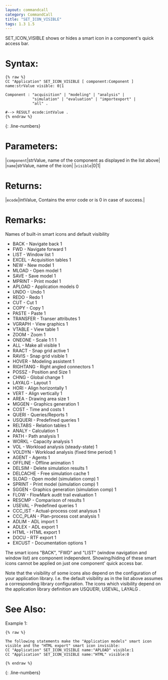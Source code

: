 ```yaml
---
layout: commandcall
category: CommandCall
title: "SET_ICON_VISIBLE"
tags: 1.3 1.5
---
```


SET_ICON_VISIBLE shows or hides a smart icon in a component's quick access bar.

# Syntax:  

```adoscript
{% raw %}
CC "Application" SET_ICON_VISIBLE [ component:Component ] name:strValue visible: 0|1

Component :	"acquisition" | "modeling" | "analysis" |
			"simulation" | "evaluation" | "importexport" | 
			"all" .

#--> RESULT ecode:intValue .
{% endraw %}
```
{: .line-numbers}
# Parameters:  

|`component`|strValue, name of the component as displayed in the list above|
|`name`|strValue, name of the icon|
|`visible`|0|1|

# Returns:  

|`ecode`|intValue, Contains the error code or is 0 in case of success.|

# Remarks:

Names of built-in smart icons and default visibility  
* BACK - Navigate back	1
* FWD	- Navigate forward	1
* LIST - Window list	1
* EXCEL - Acquisition tables	1
* NEW - New model	1
* MLOAD - Open model	1
* SAVE - Save model	1
* MPRINT - Print model	1
* APLOAD - Application models	0
* UNDO - Undo	1
* REDO - Redo	1
* CUT - Cut	1
* COPY - Copy	1
* PASTE - Paste	1
* TRANSFER - Transer attributes	1
* VGRAPH - View graphics	1
* VTABLE - View table	1
* ZOOM - Zoom	1
* ONEONE - Scale 1:1	1
* ALL - Make all visible	1
* RAACT - Snap grid active	1
* RAVIS - Snap grid visible	1
* HOVER - Modeling assistent	1
* RIGHTANG - Right angled connectors	1
* POSSZ - Position and Size	1
* CHNG - Global change	1
* LAYALG - Layout	1
* HORI - Align horizontally	1
* VERT - Align vertically	1
* AREA - Drawing area size	1
* MGGEN - Graphics generation	1
* COST - Time and costs	1
* QUERI - Queries/Reports	1
* USQUERI - Predefined queries	1
* RELTABS - Relation tables	1
* ANALY - Calculation	1
* PATH - Path analysis	1
* WORKL - Capacity analysis	1
* VOL - Workload analysis (steady-state)	1
* VOLDYN - Workload analysis (fixed time period)	1
* AGENT - Agents	1
* OFFLINE - Offline animation	1
* DELSIM - Delete simulation results	1
* DELCACHE - Free simulation cache	1
* SLOAD - Open model (simulation comp)	1
* SPRINT - Print model (simulation comp)	1
* SGGEN - Graphics generation (simulation comp)	1
* FLOW - FlowMark audit trail evaluation	1
* RESCMP - Comparison of results	1
* USEVAL - Predefined queries	1
* CCC_IST - Actual-process cost analysus	1
* CCC_PLAN - Plan-process cost analysis	1
* ADLIM - ADL import	1
* ADLEX - ADL export	1
* HTML - HTML export	1
* DOCU - RTF export	1
* EXCUST - Documentation options	1

The smart icons "BACK", "FWD" and "LIST" (window navigation and window list) are component independent. Showing/hiding of these smart icons cannot be applied on just one component' quick access bar.

Note that the visibility of some icons also depend on the configuration of your application library. I.e. the default visibility as in the list above assumes a corresponding library configuration. The icons which visibility depend on the application library definition are USQUERI, USEVAL, LAYALG .

# See Also:  



Example 1:

```adoscript
{% raw %}

The following statements make the "Application models" smart icon visible and the "HTML export" smart icon invisible:
CC "Application" SET_ICON_VISIBLE name:"APLOAD" visible:1
CC "Application" SET_ICON_VISIBLE name:"HTML" visible:0

{% endraw %}
```
{: .line-numbers}

